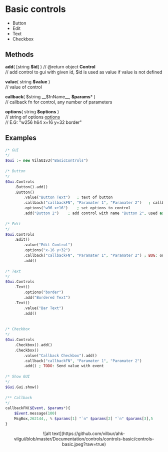 # Basic controls
* Button
* Edit
* Text
* Checkbox


## Methods
__add__( [string __$id__] ) // @return object __Control__  
	// add control to gui with given id, $id is used as value if value is not defined
	
__value__( string __$value__ )  
// value of control

__callback__( $string __$fnName__, __$params__* )  
// callback fn for control, any number of parameters  

__options__( string __$options__ )  
// string of options [options](https://autohotkey.com/docs/commands/Gui.htm#Controls_Uncommon_Styles_and_Options)  
// E.G: "w256 h64 x+16 y+32 border"  
	

## Examples

``` php
/* GUI
*/
$Gui := new VilGUIv3("BasicControls")

/* Button
*/
$Gui.Controls
	.Button().add()
	.Button()
		.value("Button Text")	; text of button
		.callback("callbackFN", "Paramater 1", "Paramater 2")	; callback function
		.options("w96 x+16")	; set options to control 
		.add("Button 2")	; add control with name "Button 2", used as value of if value() is not defined

/* Edit
*/
$Gui.Controls
	.Edit()
		.value("Edit Control")
		.options("x-16 y+32")
		.callback("callbackFN", "Paramater 1", "Paramater 2") ; BUG: on write event has type "leftclick"
		.add()

/* Text
*/
$Gui.Controls
	.Text()
		.options("border")
		.add("Bordered Text")
	.Text()
		.value("Bar Text")
		.add()


/* Checkbox
*/
$Gui.Controls
	.Checkbox().add()
	.Checkbox()
		.value("Callback Checkbox").add()
		.callback("callbackFN", "Paramater 1", "Paramater 2")
		.add() ; TODO: Send value with event

/* Show GUI
*/
$Gui.Gui.show()

/** Callback
*/
callbackFN($Event, $params*){
	$Event.message(100)
	MsgBox,262144,, % $params[1] "`n" $params[2] "`n" $params[3],5
}
```
<p align="center">
 ![alt text](https://github.com/vilbur/ahk-vilgui/blob/master/Documentation/controls/controls-basic/controls-basic.jpeg?raw=true)
</p>

 
